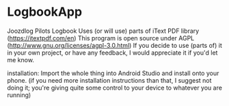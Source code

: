 # LogbookApp
Joozdlog Pilots Logbook
Uses (or will use) parts of iText PDF library (https://itextpdf.com/en)
This program is open source under AGPL (http://www.gnu.org/licenses/agpl-3.0.html)
If you decide to use (parts of) it in your own project, or have any feedback, I would appreciate it if you'd let me know.

installation:
Import the whole thing into Android Studio and install onto your phone.
(if you need more installation instructions than that, I suggest not doing it; you're giving quite some control to your device to whatever you are running)
